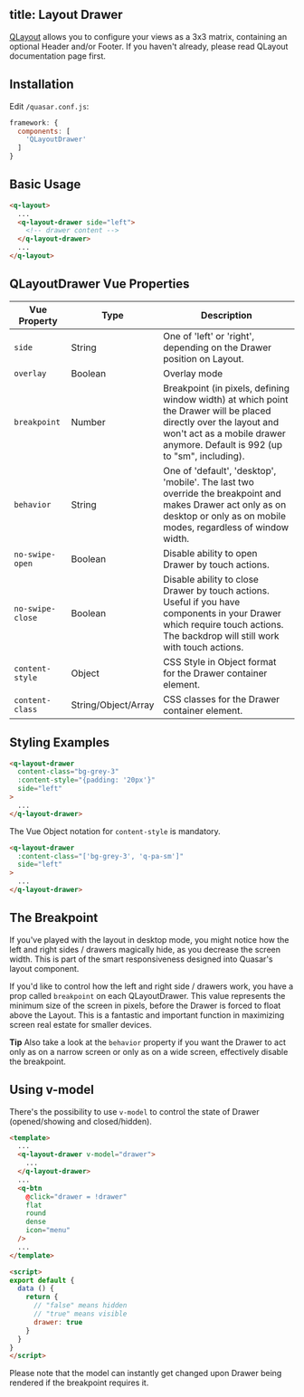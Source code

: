 title: Layout Drawer
---
[QLayout](/components/layout.html) allows you to configure your views as a 3x3 matrix, containing an optional Header and/or Footer. If you haven't already, please read QLayout documentation page first.
<input type="hidden" data-fullpage-demo="layout-demo/play-with-layout" data-source="../../layouts/layout-demo.vue">

## Installation
Edit `/quasar.conf.js`:
```js
framework: {
  components: [
    'QLayoutDrawer'
  ]
}
```

## Basic Usage
```html
<q-layout>
  ...
  <q-layout-drawer side="left">
    <!-- drawer content -->
  </q-layout-drawer>
  ...
</q-layout>
```

## QLayoutDrawer Vue Properties

| Vue Property | Type | Description |
| --- | --- | --- |
| `side` | String | One of 'left' or 'right', depending on the Drawer position on Layout. |
| `overlay` | Boolean | Overlay mode |
| `breakpoint` | Number | Breakpoint (in pixels, defining window width) at which point the Drawer will be placed directly over the layout and won't act as a mobile drawer anymore. Default is 992 (up to "sm", including). |
| `behavior` | String | One of 'default', 'desktop', 'mobile'. The last two override the breakpoint and makes Drawer act only as on desktop or only as on mobile modes, regardless of window width. |
| `no-swipe-open` | Boolean | Disable ability to open Drawer by touch actions. |
| `no-swipe-close` | Boolean | Disable ability to close Drawer by touch actions. Useful if you have components in your Drawer which require touch actions. The backdrop will still work with touch actions. |
| `content-style` | Object | CSS Style in Object format for the Drawer container element. |
| `content-class` | String/Object/Array | CSS classes for the Drawer container element. |

## Styling Examples

```html
<q-layout-drawer
  content-class="bg-grey-3"
  :content-style="{padding: '20px'}"
  side="left"
>
  ...
</q-layout-drawer>
```

The Vue Object notation for `content-style` is mandatory.

```html
<q-layout-drawer
  :content-class="['bg-grey-3', 'q-pa-sm']"
  side="left"
>
  ...
</q-layout-drawer>
```

## The Breakpoint

If you've played with the layout in desktop mode, you might notice how the left and right sides / drawers magically hide, as you decrease the screen width. This is part of the smart responsiveness designed into Quasar's layout component.

If you'd like to control how the left and right side / drawers work, you have a prop called `breakpoint` on each QLayoutDrawer. This value represents the minimum size of the screen in pixels, before the Drawer is forced to float above the Layout. This is a fantastic and important function in maximizing screen real estate for smaller devices.

**Tip**
Also take a look at the `behavior` property if you want the Drawer to act only as on a narrow screen or only as on a wide screen, effectively disable the breakpoint.

## Using v-model
There's the possibility to use `v-model` to control the state of Drawer (opened/showing and closed/hidden).

```html
<template>
  ...
  <q-layout-drawer v-model="drawer">
    ...
  </q-layout-drawer>
  ...
  <q-btn
    @click="drawer = !drawer"
    flat
    round
    dense
    icon="menu"
  />
  ...
</template>

<script>
export default {
  data () {
    return {
      // "false" means hidden
      // "true" means visible
      drawer: true
    }
  }
}
</script>
```

Please note that the model can instantly get changed upon Drawer being rendered if the breakpoint requires it.
